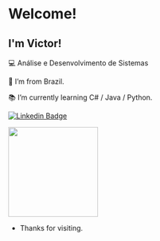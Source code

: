 
 # Welcome!

 

## I'm Victor!

 

:computer: Análise e Desenvolvimento de Sistemas

:house_with_garden: I’m from Brazil.

:books: I’m currently learning C# / Java / Python.


 
[![Linkedin Badge](https://img.shields.io/badge/-LinkedIn-blue?style=flat-square&logo=Linkedin&logoColor=white&link=https://www.linkedin.com/in/victor-werneck-gomes-6014a918a/)](https://www.linkedin.com/in/victor-werneck-gomes-6014a918a/)


  <img height="180em" src="https://github-readme-stats.vercel.app/api/top-langs/?username=VWGomes&layout=compact&langs_count=7&theme=dracula"/>


- Thanks for visiting.



<!---
VWGomes/VWGomes is a ✨ special ✨ repository because its `README.md` (this file) appears on your GitHub profile.
You can click the Preview link to take a look at your changes.
--->
